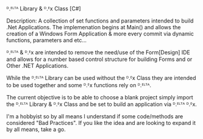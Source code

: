 ᴰ.ᴱᴸᵀᴬ Library & ᴰ.ᴱx Class [C#]

Description:
A collection of set functions and parameters intended to build .Net Applications.
The implemenation begins at Main() and allows the creation of a Windows Form Application & more every commit via dynamic functions, parameters and etc...

ᴰ.ᴱᴸᵀᴬ & ᴰ.ᴱx are intended to remove the need/use of the Form[Design] IDE and allows for a number based
control structure for building Forms and or Other .NET Applications. 

While the ᴰ.ᴱᴸᵀᴬ Library can be used without the ᴰ.ᴱx Class they are intended to be used together and some ᴰ.ᴱx functions rely on ᴰ.ᴱᴸᵀᴬ.

The current objective is to be able to choose a blank project simply import the ᴰ.ᴱᴸᵀᴬ Library & ᴰ.ᴱx Class and be set to build an
application via ᴰ.ᴱᴸᵀᴬ ᴰ.ᴱx.

I'm a hobbyist so by all means I understand if some code/methods are considered "Bad Practices".
If you like the idea and are looking to expand it by all means, take a go. 

